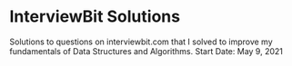 # InterviewBit Solutions

Solutions to questions on interviewbit.com that I solved to improve my fundamentals of Data Structures and Algorithms.
Start Date: May 9, 2021
